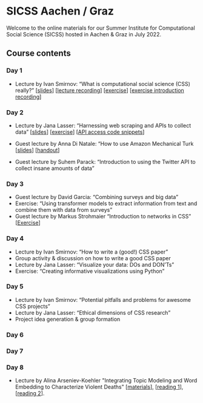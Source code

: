 # SICSS Aachen / Graz
Welcome to the online materials for our Summer Institute for Computational Social Science (SICSS) hosted in Aachen & Graz in July 2022.

## Course contents
### Day 1
* Lecture by Ivan Smirnov: “What is computational social science (CSS) really?” [[slides](https://docs.google.com/presentation/d/1lYYfzG-67kXKwakUuCO8UcNTUY-a2Q8g3Gh5Xfd1jRI/edit?usp=sharing)] [[lecture recording](
https://youtu.be/7LViOdr40vE)] [[exercise](https://github.com/JanaLasser/SICSS-aachen-graz/blob/main/01_02_digital_trace_data/exercise/gdp_foi_tutorial.ipynb)] [[exercise introduction recording](https://youtu.be/l3I468kdJoA)]

### Day 2
* Lecture by Jana Lasser: “Harnessing web scraping and APIs to collect data” [[slides](https://janalasser.github.io/SICSS-aachen-graz/02_01_APIs/slides/index.html#1)] [[exercise](https://github.com/JanaLasser/SICSS-aachen-graz/blob/main/02_01_APIs/exercise/API_exericses.ipynb)] [[API access code snippets](https://github.com/JanaLasser/SICSS-aachen-graz/blob/main/APIs/exercise/API_access_code_snippets.ipynb)]

* Guest lecture by Anna Di Natale: “How to use Amazon Mechanical Turk [[slides](https://github.com/JanaLasser/SICSS-aachen-graz/blob/main/02_02_MTurk/SICCSS_MTurk_slides.pdf)] [[handout](https://github.com/JanaLasser/SICSS-aachen-graz/blob/main/02_02_MTurk/MTurk_basics_handout.pdf)]

* Guest lecture by Suhem Parack: “Introduction to using the Twitter API to collect insane amounts of data”

### Day 3
* Guest lecture by David Garcia: “Combining surveys and big data”
* Exercise: “Using transformer models to extract information from text and combine them with data from surveys”
* Guest lecture by Markus Strohmaier “Introduction to networks in CSS” [[Exercise](https://github.com/JanaLasser/SICSS-aachen-graz/blob/main/03_02_networks/exercise/networks_exercise.ipynb)]

### Day 4
* Lecture by Ivan Smirnov: “How to write a (good!) CSS paper”
* Group activity & discussion on how to write a good CSS paper
* Lecture by Jana Lasser: “Visualize your data: DOs and DON’Ts”
* Exercise: “Creating informative visualizations using Python”

### Day 5
* Lecture by Ivan Smirnov: “Potential pitfalls and problems for awesome CSS projects”
* Lecture by Jana Lasser: “Ethical dimensions of CSS research”
* Project idea generation & group formation

### Day 6

### Day 7

### Day 8
* Lecture by Alina Arseniev-Koehler "Integrating Topic Modeling and Word Embedding to Characterize Violent Deaths" [[materials](https://github.com/arsena-k/discourse_atoms)], [[reading 1](https://www.pnas.org/doi/10.1073/pnas.2108801119)], [[reading 2](https://pubmed.ncbi.nlm.nih.gov/33984244/)].

